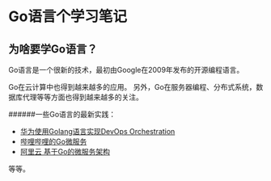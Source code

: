 Go语言个学习笔记
==============================

为啥要学Go语言？
------------------------------

Go语言是一个很新的技术，最初由Google在2009年发布的开源编程语言。

Go在云计算中也得到越来越多的应用。
另外，Go在服务器编程、分布式系统，数据库代理等等方面也得到越来越多的关注。

######一些Go语言的最新实践： 
 - [华为使用Golang语言实现DevOps Orchestration][1]
 - [哔哩哔哩的Go微服务][2]
 - [阿里云 基于Go的微服务架构][3]

等等。




[1]: https://www.youtube.com/watch?v=_aMuVfQCLfw&index=9&list=PLx_Mc4dJcQbl4qPWbVu86u6owZeiwsErR
[2]: https://i.ytimg.com/vi/wC-EIYJw4nk/hqdefault.jpg?sqp=-oaymwEXCPYBEIoBSFryq4qpAwkIARUAAIhCGAE=&rs=AOn4CLDVIu6bYJwSfPAFiPpo1Zr1NxEiTA 
[3]: https://www.youtube.com/watch?v=KGrWWFbnquU&index=4&list=PLx_Mc4dJcQbl4qPWbVu86u6owZeiwsErR